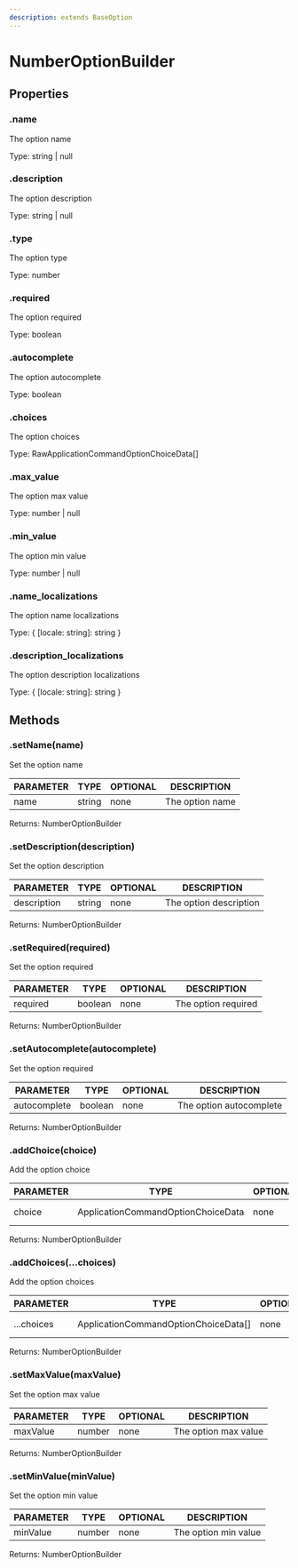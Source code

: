 ```yaml
---
description: extends BaseOption
---
```


# NumberOptionBuilder

## Properties

### .name

The option name

Type: string | null

### .description

The option description

Type: string | null

### .type

The option type

Type: number

### .required

The option required

Type: boolean

### .autocomplete

The option autocomplete

Type: boolean

### .choices

The option choices

Type: RawApplicationCommandOptionChoiceData\[]

### .max\_value

The option max value

Type: number | null

### .min\_value

The option min value

Type: number | null

### .name\_localizations

The option name localizations

Type: { \[locale: string]: string }

### .description\_localizations

The option description localizations

Type: { \[locale: string]: string }

## Methods

### .setName(name)

Set the option name

| PARAMETER | TYPE   | OPTIONAL | DESCRIPTION     |
| --------- | ------ | -------- | --------------- |
| name      | string | none     | The option name |

Returns: NumberOptionBuilder

### .setDescription(description)

Set the option description

| PARAMETER   | TYPE   | OPTIONAL | DESCRIPTION            |
| ----------- | ------ | -------- | ---------------------- |
| description | string | none     | The option description |

Returns: NumberOptionBuilder

### .setRequired(required)

Set the option required

| PARAMETER | TYPE    | OPTIONAL | DESCRIPTION         |
| --------- | ------- | -------- | ------------------- |
| required  | boolean | none     | The option required |

Returns: NumberOptionBuilder

### .setAutocomplete(autocomplete)

Set the option required

| PARAMETER    | TYPE    | OPTIONAL | DESCRIPTION             |
| ------------ | ------- | -------- | ----------------------- |
| autocomplete | boolean | none     | The option autocomplete |

Returns: NumberOptionBuilder

### .addChoice(choice)

Add the option choice

| PARAMETER | TYPE                               | OPTIONAL | DESCRIPTION       |
| --------- | ---------------------------------- | -------- | ----------------- |
| choice    | ApplicationCommandOptionChoiceData | none     | The option choice |

Returns: NumberOptionBuilder

### .addChoices(...choices)

Add the option choices

| PARAMETER  | TYPE                                  | OPTIONAL | DESCRIPTION        |
| ---------- | ------------------------------------- | -------- | ------------------ |
| ...choices | ApplicationCommandOptionChoiceData\[] | none     | The option choices |

Returns: NumberOptionBuilder

### .setMaxValue(maxValue)

Set the option max value

| PARAMETER | TYPE   | OPTIONAL | DESCRIPTION          |
| --------- | ------ | -------- | -------------------- |
| maxValue  | number | none     | The option max value |

Returns: NumberOptionBuilder

### .setMinValue(minValue)

Set the option min value

| PARAMETER | TYPE   | OPTIONAL | DESCRIPTION          |
| --------- | ------ | -------- | -------------------- |
| minValue  | number | none     | The option min value |

Returns: NumberOptionBuilder
